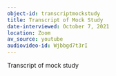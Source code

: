 ```yaml
---
object-id: transcriptmockstudy
title: Transcript of Mock Study
date-interviewed: October 7, 2021
location: Zoom
av_source: youtube
audiovideo-id: Wjbbgd7t3rI
---
```


Transcript of mock study
